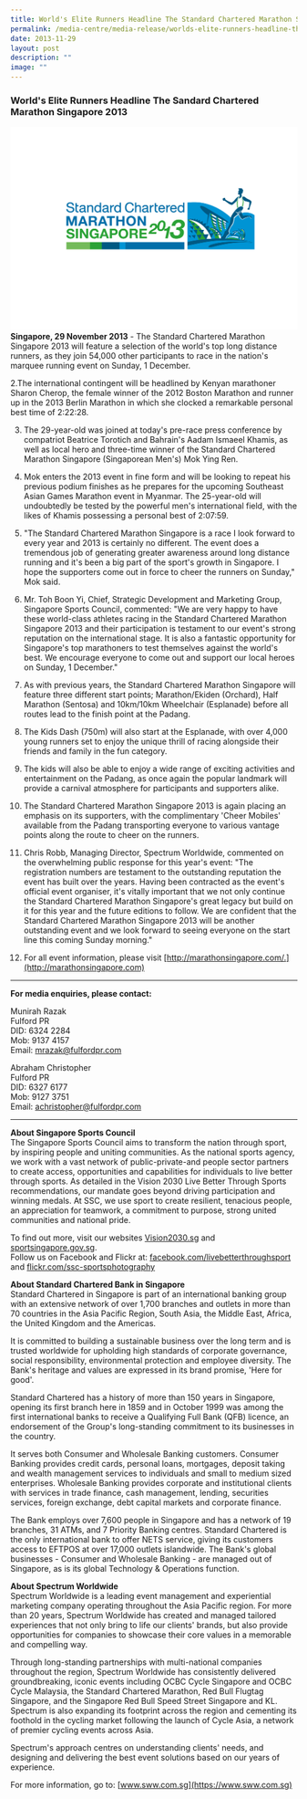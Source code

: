 ```yaml
---
title: World's Elite Runners Headline The Standard Chartered Marathon Singapore 2013
permalink: /media-centre/media-release/worlds-elite-runners-headline-the-sc-marathon-singapore-2013/
date: 2013-11-29
layout: post
description: ""
image: ""
---
```

### **World's Elite Runners Headline The Sandard Chartered Marathon Singapore 2013**
![](/images/Media%20Centre/Media%20Release/2013/Nov/SCMS2013_logo06.jpeg)
**Singapore, 29 November 2013** - The Standard Chartered Marathon Singapore 2013 will feature a selection of the world's top long distance runners, as they join 54,000 other participants to race in the nation's marquee running event on Sunday, 1 December.

2.The international contingent will be headlined by Kenyan marathoner Sharon Cherop, the female winner of the 2012 Boston Marathon and runner up in the 2013 Berlin Marathon in which she clocked a remarkable personal best time of 2:22:28.

3. The 29-year-old was joined at today's pre-race press conference by compatriot Beatrice Torotich and Bahrain's Aadam Ismaeel Khamis, as well as local hero and three-time winner of the Standard Chartered Marathon Singapore (Singaporean Men's) Mok Ying Ren.

4. Mok enters the 2013 event in fine form and will be looking to repeat his previous podium finishes as he prepares for the upcoming Southeast Asian Games Marathon event in Myanmar. The 25-year-old will undoubtedly be tested by the powerful men's international field, with the likes of Khamis possessing a personal best of 2:07:59.

5. "The Standard Chartered Marathon Singapore is a race I look forward to every year and 2013 is certainly no different. The event does a tremendous job of generating greater awareness around long distance running and it's been a big part of the sport's growth in Singapore. I hope the supporters come out in force to cheer the runners on Sunday," Mok said.

6. Mr. Toh Boon Yi, Chief, Strategic Development and Marketing Group, Singapore Sports Council, commented: "We are very happy to have these world-class athletes racing in the Standard Chartered Marathon Singapore 2013 and their participation is testament to our event's strong reputation on the international stage. It is also a fantastic opportunity for Singapore's top marathoners to test themselves against the world's best. We encourage everyone to come out and support our local heroes on Sunday, 1 December."

7. As with previous years, the Standard Chartered Marathon Singapore will feature three different start points; Marathon/Ekiden (Orchard), Half Marathon (Sentosa) and 10km/10km Wheelchair (Esplanade) before all routes lead to the finish point at the Padang.

8. The Kids Dash (750m) will also start at the Esplanade, with over 4,000 young runners set to enjoy the unique thrill of racing alongside their friends and family in the fun category.

9. The kids will also be able to enjoy a wide range of exciting activities and entertainment on the Padang, as once again the popular landmark will provide a carnival atmosphere for participants and supporters alike.

10. The Standard Chartered Marathon Singapore 2013 is again placing an emphasis on its supporters, with the complimentary 'Cheer Mobiles' available from the Padang transporting everyone to various vantage points along the route to cheer on the runners.

11. Chris Robb, Managing Director, Spectrum Worldwide, commented on the overwhelming public response for this year's event: "The registration numbers are testament to the outstanding reputation the event has built over the years. Having been contracted as the event's official event organiser, it's vitally important that we not only continue the Standard Chartered Marathon Singapore's great legacy but build on it for this year and the future editions to follow. We are confident that the Standard Chartered Marathon Singapore 2013 will be another outstanding event and we look forward to seeing everyone on the start line this coming Sunday morning."

12. For all event information, please visit [http://marathonsingapore.com/.](http://marathonsingapore.com)

---

**For media enquiries, please contact:**

Munirah Razak
<br>Fulford PR
<br>DID: 6324 2284 
<br>Mob: 9137 4157 
<br>Email: [mrazak@fulfordpr.com](mrazak@fulfordpr.com)

Abraham Christopher
<br>Fulford PR
<br>DID: 6327 6177
<br>Mob: 9127 3751
<br>Email: [achristopher@fulfordpr.com](achristopher@fulfordpr.com)

---

**About Singapore Sports Council**<br>
The Singapore Sports Council aims to transform the nation through sport, by inspiring people and uniting communities. As the national sports agency, we work with a vast network of public-private-and people sector partners to create access, opportunities and capabilities for individuals to live better through sports. As detailed in the Vision 2030 Live Better Through Sports recommendations, our mandate goes beyond driving participation and winning medals. At SSC, we use sport to create resilient, tenacious people, an appreciation for teamwork, a commitment to purpose, strong united communities and national pride.

To find out more, visit our websites [Vision2030.sg](/about-us/vision-2030/) and [sportsingapore.gov.sg](https://www.sportsingapore.gov.sg). <br>Follow us on Facebook and Flickr at: [facebook.com/livebetterthroughsport](https://www.facebook.com/livebetterthroughsport) and [flickr.com/ssc-sportsphotography](https://wwww.flickr.com/ssc-sportsphotography)

**About Standard Chartered Bank in Singapore**<br>
Standard Chartered in Singapore is part of an international banking group with an extensive network of over 1,700 branches and outlets in more than 70 countries in the Asia Pacific Region, South Asia, the Middle East, Africa, the United Kingdom and the Americas.

It is committed to building a sustainable business over the long term and is trusted worldwide for upholding high standards of corporate governance, social responsibility, environmental protection and employee diversity. The Bank's heritage and values are expressed in its brand promise, 'Here for good'.

Standard Chartered has a history of more than 150 years in Singapore, opening its first branch here in 1859 and in October 1999 was among the first international banks to receive a Qualifying Full Bank (QFB) licence, an endorsement of the Group's long-standing commitment to its businesses in the country.

It serves both Consumer and Wholesale Banking customers. Consumer Banking provides credit cards, personal loans, mortgages, deposit taking and wealth management services to individuals and small to medium sized enterprises. Wholesale Banking provides corporate and institutional clients with services in trade finance, cash management, lending, securities services, foreign exchange, debt capital markets and corporate finance.

The Bank employs over 7,600 people in Singapore and has a network of 19 branches, 31 ATMs, and 7 Priority Banking centres. Standard Chartered is the only international bank to offer NETS service, giving its customers access to EFTPOS at over 17,000 outlets islandwide. The Bank's global businesses - Consumer and Wholesale Banking - are managed out of Singapore, as is its global Technology & Operations function.

**About Spectrum Worldwide**<br>
Spectrum Worldwide is a leading event management and experiential marketing company operating throughout the Asia Pacific region. For more than 20 years, Spectrum Worldwide has created and managed tailored experiences that not only bring to life our clients' brands, but also provide opportunities for companies to showcase their core values in a memorable and compelling way.

Through long-standing partnerships with multi-national companies throughout the region, Spectrum Worldwide has consistently delivered groundbreaking, iconic events including OCBC Cycle Singapore and OCBC Cycle Malaysia, the Standard Chartered Marathon, Red Bull Flugtag Singapore, and the Singapore Red Bull Speed Street Singapore and KL. Spectrum is also expanding its footprint across the region and cementing its foothold in the cycling market following the launch of Cycle Asia, a network of premier cycling events across Asia.

Spectrum's approach centres on understanding clients' needs, and designing and delivering the best event solutions based on our years of experience.

For more information, go to: [www.sww.com.sg](https://www.sww.com.sg)